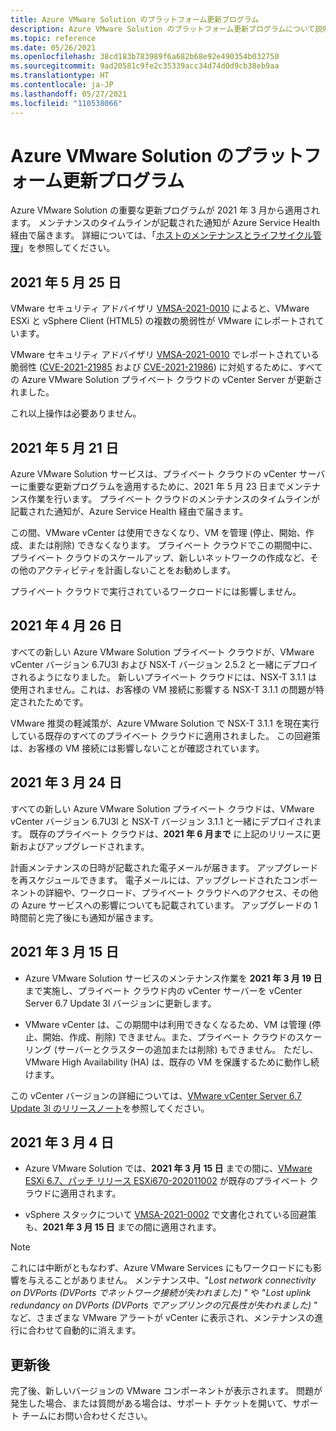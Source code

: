```yaml
---
title: Azure VMware Solution のプラットフォーム更新プログラム
description: Azure VMware Solution のプラットフォーム更新プログラムについて説明します。
ms.topic: reference
ms.date: 05/26/2021
ms.openlocfilehash: 38cd183b783989f6a682b68e92e490354b032750
ms.sourcegitcommit: 9ad20581c9fe2c35339acc34d74d0d9cb38eb9aa
ms.translationtype: HT
ms.contentlocale: ja-JP
ms.lasthandoff: 05/27/2021
ms.locfileid: "110538066"
---
```

# <a name="platform-updates-for-azure-vmware-solution"></a>Azure VMware Solution のプラットフォーム更新プログラム

Azure VMware Solution の重要な更新プログラムが 2021 年 3 月から適用されます。 メンテナンスのタイムラインが記載された通知が Azure Service Health 経由で届きます。 詳細については、「[ホストのメンテナンスとライフサイクル管理](concepts-private-clouds-clusters.md#host-maintenance-and-lifecycle-management)」を参照してください。

## <a name="may-25-2021"></a>2021 年 5 月 25 日
VMware セキュリティ アドバイザリ [VMSA-2021-0010](https://www.vmware.com/security/advisories/VMSA-2021-0010.html) によると、VMware ESXi と vSphere Client (HTML5) の複数の脆弱性が VMware にレポートされています。 

VMware セキュリティ アドバイザリ [VMSA-2021-0010](https://www.vmware.com/security/advisories/VMSA-2021-0010.html) でレポートされている脆弱性 ([CVE-2021-21985](https://cve.mitre.org/cgi-bin/cvename.cgi?name=CVE-2021-21985) および [CVE-2021-21986](https://cve.mitre.org/cgi-bin/cvename.cgi?name=CVE-2021-21986)) に対処するために、すべての Azure VMware Solution プライベート クラウドの vCenter Server が更新されました。

これ以上操作は必要ありません。

## <a name="may-21-2021"></a>2021 年 5 月 21 日
 
Azure VMware Solution サービスは、プライベート クラウドの vCenter サーバーに重要な更新プログラムを適用するために、2021 年 5 月 23 日までメンテナンス作業を行います。  プライベート クラウドのメンテナンスのタイムラインが記載された通知が、Azure Service Health 経由で届きます。
 
この間、VMware vCenter は使用できなくなり、VM を管理 (停止、開始、作成、または削除) できなくなります。 プライベート クラウドでこの期間中に、プライベート クラウドのスケールアップ、新しいネットワークの作成など、その他のアクティビティを計画しないことをお勧めします。
 
プライベート クラウドで実行されているワークロードには影響しません。


## <a name="april-26-2021"></a>2021 年 4 月 26 日
すべての新しい Azure VMware Solution プライベート クラウドが、VMware vCenter バージョン 6.7U3l および NSX-T バージョン 2.5.2 と一緒にデプロイされるようになりました。 新しいプライベート クラウドには、NSX-T 3.1.1 は使用されません。これは、お客様の VM 接続に影響する NSX-T 3.1.1 の問題が特定されたためです。 

VMware 推奨の軽減策が、Azure VMware Solution で NSX-T 3.1.1 を現在実行している既存のすべてのプライベート クラウドに適用されました。 この回避策は、お客様の VM 接続には影響しないことが確認されています。

## <a name="march-24-2021"></a>2021 年 3 月 24 日
すべての新しい Azure VMware Solution プライベート クラウドは、VMware vCenter バージョン 6.7U3l と NSX-T バージョン 3.1.1 と一緒にデプロイされます。 既存のプライベート クラウドは、**2021 年 6 月まで** に上記のリリースに更新およびアップグレードされます。

計画メンテナンスの日時が記載された電子メールが届きます。 アップグレードを再スケジュールできます。 電子メールには、アップグレードされたコンポーネントの詳細や、ワークロード、プライベート クラウドへのアクセス、その他の Azure サービスへの影響についても記載されています。  アップグレードの 1 時間前と完了後にも通知が届きます。

## <a name="march-15-2021"></a>2021 年 3 月 15 日 

- Azure VMware Solution サービスのメンテナンス作業を **2021 年 3 月 19 日** まで実施し、プライベート クラウド内の vCenter サーバーを vCenter Server 6.7 Update 3l バージョンに更新します。

- VMware vCenter は、この期間中は利用できなくなるため、VM は管理 (停止、開始、作成、削除) できません。また、プライベート クラウドのスケーリング (サーバーとクラスターの追加または削除) もできません。 ただし、VMware High Availability (HA) は、既存の VM を保護するために動作し続けます。 
 
この vCenter バージョンの詳細については、[VMware vCenter Server 6.7 Update 3l のリリースノート](https://docs.vmware.com/en/VMware-vSphere/6.7/rn/vsphere-vcenter-server-67u3l-release-notes.html)を参照してください。

## <a name="march-4-2021"></a>2021 年 3 月 4 日

- Azure VMware Solution では、**2021 年 3 月 15 日** までの間に、[VMware ESXi 6.7、パッチ リリース ESXi670-202011002](https://docs.vmware.com/en/VMware-vSphere/6.7/rn/esxi670-202011002.html) が既存のプライベート クラウドに適用されます。

- vSphere スタックについて [VMSA-2021-0002](https://www.vmware.com/security/advisories/VMSA-2021-0002.html) で文書化されている回避策も、**2021 年 3 月 15 日** までの間に適用されます。

>[!NOTE]
>これには中断がともなわず、Azure VMware Services にもワークロードにも影響を与えることがありません。 メンテナンス中、"_Lost network connectivity on DVPorts (DVPorts でネットワーク接続が失われました)_ " や "_Lost uplink redundancy on DVPorts (DVPorts でアップリンクの冗長性が失われました)_ " など、さまざまな VMware アラートが vCenter に表示され、メンテナンスの進行に合わせて自動的に消えます。

## <a name="post-update"></a>更新後
完了後、新しいバージョンの VMware コンポーネントが表示されます。 問題が発生した場合、または質問がある場合は、サポート チケットを開いて、サポート チームにお問い合わせください。
